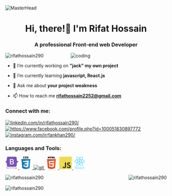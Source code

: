 ![MasterHead](https://www.digitaladlectio.com/wp-content/uploads/2020/04/New-PNC-Animated-Banners.gif)
<h1 align="center">Hi, there!👋 I'm Rifat Hossain</h1>
<h3 align="center">A professional Front-end web Developer</h3>
<img align="right" width="300" alt="coding" src="https://i.pinimg.com/originals/50/83/e0/5083e0a2a7dcaae07c142e8b87036a27.gif">

<p align="left"> <img src="https://komarev.com/ghpvc/?username=rifathossain290&label=Profile%20views&color=0e75b6&style=flat" alt="rifathossain290" /> </p>

- 🔭 I’m currently working on **"jack" my own project**

- 🌱 I’m currently learning **javascript, React.js**

- 💬 Ask me about **your project weakness**

- 📫 How to reach me **rifathossain2252@gmail.com**

<!-- contact items start -->

<h3 align="left">Connect with me:</h3>
<p align="left">
<a href="https://linkedin.com/in/rifathossain290/" target="blank"><img align="center" src="https://raw.githubusercontent.com/rahuldkjain/github-profile-readme-generator/master/src/images/icons/Social/linked-in-alt.svg" alt="linkedin.com/in/rifathossain290/" height="30" width="40" /></a>
<a href="https://www.facebook.com/profile.php?id=100051830897772" target="blank"><img align="center" src="https://raw.githubusercontent.com/rahuldkjain/github-profile-readme-generator/master/src/images/icons/Social/facebook.svg" alt="https://www.facebook.com/profile.php?id=100051830897772" height="30" width="40" /></a>
<a href="https://instagram.com/irrfankhan290/" target="blank"><img align="center" src="https://raw.githubusercontent.com/rahuldkjain/github-profile-readme-generator/master/src/images/icons/Social/instagram.svg" alt="instagram.com/irrfankhan290/" height="30" width="40" /></a>
</p>

<!-- contact items end -->

<!-- language and tools start -->
<h3 align="left">Languages and Tools:</h3>
<p align="left"> <a href="https://getbootstrap.com" target="_blank" rel="noreferrer"> <img src="https://raw.githubusercontent.com/devicons/devicon/master/icons/bootstrap/bootstrap-plain-wordmark.svg" alt="bootstrap" width="40" height="40"/> </a> <a href="https://www.w3schools.com/css/" target="_blank" rel="noreferrer"> <img src="https://raw.githubusercontent.com/devicons/devicon/master/icons/css3/css3-original-wordmark.svg" alt="css3" width="40" height="40"/> </a> <a href="https://git-scm.com/" target="_blank" rel="noreferrer"> <img src="https://www.vectorlogo.zone/logos/git-scm/git-scm-icon.svg" alt="git" width="40" height="40"/> </a> <a href="https://www.w3.org/html/" target="_blank" rel="noreferrer"> <img src="https://raw.githubusercontent.com/devicons/devicon/master/icons/html5/html5-original-wordmark.svg" alt="html5" width="40" height="40"/> </a> <a href="https://developer.mozilla.org/en-US/docs/Web/JavaScript" target="_blank" rel="noreferrer"> <img src="https://raw.githubusercontent.com/devicons/devicon/master/icons/javascript/javascript-original.svg" alt="javascript" width="40" height="40"/> </a> <a href="https://reactjs.org/" target="_blank" rel="noreferrer"> <img src="https://raw.githubusercontent.com/devicons/devicon/master/icons/react/react-original-wordmark.svg" alt="react" width="40" height="40"/> </a> </p>
<!-- language and tools end -->

<!-- Most used language -->
<p><img align="left" src="https://github-readme-stats.vercel.app/api/top-langs?username=rifathossain290&show_icons=true&locale=en&layout=compact" alt="rifathossain290" /></p>

<!-- github stats -->
<p>&nbsp;<img align="right" src="https://github-readme-stats.vercel.app/api?username=rifathossain290&show_icons=true&locale=en" alt="rifathossain290" /></p>

<!-- github streak -->
<p><img align="center" src="https://github-readme-streak-stats.herokuapp.com/?user=rifathossain290&" alt="rifathossain290" /></p>
